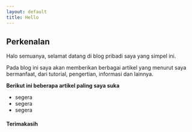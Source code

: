 ```yaml
---
layout: default
title: Hello
---
```



## Perkenalan

Halo semuanya, selamat datang di blog pribadi saya yang simpel ini. 

Pada blog ini saya akan memberikan berbagai artikel yang menurut saya bermanfaat, dari tutorial, pengertian, informasi dan lainnya.

**Berikut ini beberapa artikel paling saya suka**

- segera
- segera
- segera

#### Terimakasih
